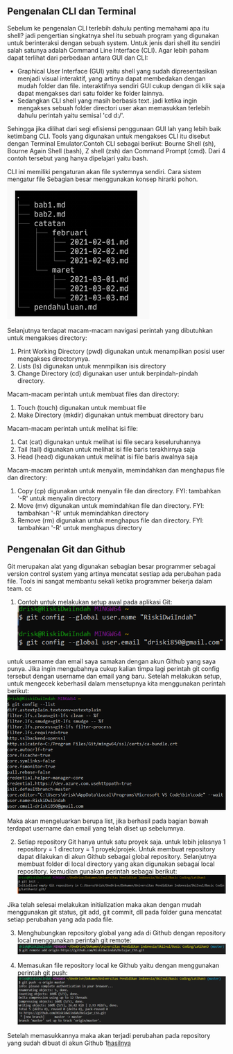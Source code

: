 ## Pengenalan CLI dan Terminal


Sebelum ke pengenalan CLI terlebih dahulu penting memahami apa itu shell? jadi pengertian singkatnya shel itu sebuah program yang digunakan untuk berinteraksi dengan sebuah system. Untuk jenis dari shell itu sendiri salah satunya adalah Command Line Interface (CLI). Agar lebih paham dapat terlihat dari perbedaan antara GUI dan CLI:

- Graphical User Interface (GUI) yaitu shell yang sudah dipresentasikan menjadi visual interaktif, yang artinya dapat membedakan dengan mudah folder dan file. interaktifnya sendiri GUI cukup dengan di klik saja dapat mengakses dari satu folder ke folder lainnya.
- Sedangkan CLI shell yang masih berbasis text. jadi ketika ingin mengakses sebuah folder directori user akan memasukkan terlebih dahulu perintah yaitu semisal 'cd d:/'.

Sehingga jika dilihat dari segi efisiensi penggunaan GUI lah yang lebih baik ketimbang CLI. Tools yang digunakan untuk mengakses CLI itu disebut dengan Terminal Emulator.Contoh CLI sebagai berikut: Bourne Shell (sh), Bourne Again Shell (bash), Z shell (zsh) dan Command Prompt (cmd). Dari 4 contoh tersebut yang hanya dipelajari yaitu bash.

CLI ini memiliki pengaturan akan file systemnya sendiri. Cara sistem mengatur file Sebagian besar menggunakan konsep hirarki pohon.
![Gambar1](/images/Screenshot%202022-09-24%20223551.png)

Selanjutnya terdapat macam-macam navigasi perintah yang dibutuhkan untuk mengakses directory:
1. Print Working Directory (pwd) digunakan untuk menampilkan posisi user mengakses directorynya.
2. Lists (ls) digunakan untuk menmpilkan isis directory
3. Change Directory (cd) digunakan user untuk berpindah-pindah directory.

Macam-macam perintah untuk membuat files dan directory:
1. Touch (touch) digunakan untuk membuat file
2. Make Directory (mkdir) digunakan untuk membuat directory baru

Macam-macam perintah untuk melihat isi file:
1. Cat (cat) digunakan untuk melihat isi file secara keseluruhannya
2. Tail (tail) digunakan untuk melihat isi file baris terakhirnya saja
3. Head (head) digunakan untuk melihat isi file baris awalnya saja

Macam-macam perintah untuk menyalin, memindahkan dan menghapus file dan directory:
1. Copy (cp) digunakan untuk menyalin file dan directory. FYI: tambahkan '-R' untuk menyalin directory
2. Move (mv) digunakan untuk memindahkan file dan directory. FYI: tambahkan '-R' untuk memindahkan directory
3. Remove (rm) digunakan untuk menghapus file dan directory. FYI: tambahkan '-R' untuk menghapus directory

## Pengenalan Git dan Github


Git merupakan alat yang digunakan sebagian besar programmer sebagai version control system yang artinya mencatat sestiap ada perubahan pada file. Tools ini sangat membantu sekali ketika programmer bekerja dalam team.
cc
1. Contoh untuk melakukan setup awal pada aplikasi Git:
![setup_awalGit](/images/Screenshot%202022-09-25%20092208.png)

untuk username dan email saya samakan dengan akun Github yang saya punya. Jika ingin mengubahnya cukup kalian timpa lagi perintah git config tersebut dengan username dan email yang baru. Setelah melakukan setup, untuk mengecek keberhasil dalam mensetupnya kita menggunakan perintah berikut:
![cek_setUpBerhasil](/images//Screenshot%202022-09-25%20092857.png)

Maka akan mengeluarkan berupa list, jika berhasil pada bagian bawah terdapat username dan email yang telah diset up sebelumnya.

2. Setiap repository Git hanya untuk satu proyek saja. untuk lebih jelasnya 1 repository = 1 directory = 1 proyek/projek. Untuk membuat repository dapat dilakukan di akun Github sebagai global repository. Selanjutnya membuat folder di local directory yang akan digunakan sebagai local repository. kemudian gunakan perintah sebagai berikut:
![membuatGitInit](/images//Screenshot%202022-09-25%20095813.png)

Jika telah selesai melakukan initialization maka akan dengan mudah menggunakan git status, git add, git commit, dll pada folder guna mencatat setiap perubahan yang ada pada file.

3. Menghubungkan repository global yang ada di Github dengan repository local menggunakan perintah git remote:
![menghubungkanGitdenganGithub](/images/Screenshot%202022-09-25%20111655.png)

4. Memasukan file repository local ke Github yaitu dengan menggunakan perintah git push:
![memasukanKeGithub](/images/Screenshot%202022-09-25%20111730.png)

Setelah memasukkannya maka akan terjadi perubahan pada repository yang sudah dibuat di akun Github
1[hasilnya](/images/Screenshot%202022-09-25%20111816.png)


